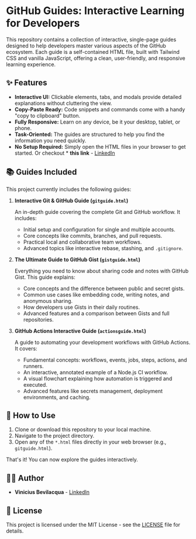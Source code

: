 # GitHub Guides: Interactive Learning for Developers

This repository contains a collection of interactive, single-page guides designed to help developers master various aspects of the GitHub ecosystem. Each guide is a self-contained HTML file, built with Tailwind CSS and vanilla JavaScript, offering a clean, user-friendly, and responsive learning experience.

## ✨ Features

* **Interactive UI:** Clickable elements, tabs, and modals provide detailed explanations without cluttering the view.
* **Copy-Paste Ready:** Code snippets and commands come with a handy "copy to clipboard" button.
* **Fully Responsive:** Learn on any device, be it your desktop, tablet, or phone.
* **Task-Oriented:** The guides are structured to help you find the information you need quickly.
* **No Setup Required:** Simply open the HTML files in your browser to get started. Or checkout * **this link** - [LinkedIn](https://www.linkedin.com/in/vinicius-bevilacqua/)

## 📚 Guides Included

This project currently includes the following guides:

1.  **Interactive Git & GitHub Guide (`gitguide.html`)**

    An in-depth guide covering the complete Git and GitHub workflow. It includes:
    - Initial setup and configuration for single and multiple accounts.
    - Core concepts like commits, branches, and pull requests.
    - Practical local and collaborative team workflows.
    - Advanced topics like interactive rebase, stashing, and `.gitignore`.

2.  **The Ultimate Guide to GitHub Gist (`gistguide.html`)**

    Everything you need to know about sharing code and notes with GitHub Gist. This guide explains:
    - Core concepts and the difference between public and secret gists.
    - Common use cases like embedding code, writing notes, and anonymous sharing.
    - How developers use Gists in their daily routines.
    - Advanced features and a comparison between Gists and full repositories.

3.  **GitHub Actions Interactive Guide (`actionsguide.html`)**

    A guide to automating your development workflows with GitHub Actions. It covers:
    - Fundamental concepts: workflows, events, jobs, steps, actions, and runners.
    - An interactive, annotated example of a Node.js CI workflow.
    - A visual flowchart explaining how automation is triggered and executed.
    - Advanced features like secrets management, deployment environments, and caching.

## 🚀 How to Use

1.  Clone or download this repository to your local machine.
2.  Navigate to the project directory.
3.  Open any of the `*.html` files directly in your web browser (e.g., `gitguide.html`). 

That's it! You can now explore the guides interactively.

## 👨‍💻 Author

* **Vinicius Bevilacqua** - [LinkedIn](https://www.linkedin.com/in/vinicius-bevilacqua/)

## 📄 License

This project is licensed under the MIT License - see the [LICENSE](LICENSE) file for details.